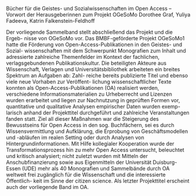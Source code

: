 Bücher für die Geistes- und Sozialwissenschaften im 
Open Access – Vorwort der Herausgeberinnen zum 
Projekt OGeSoMo
Dorothee Graf, Yuliya Fadeeva, Katrin Falkenstein-Feldhoff 

Der vorliegende Sammelband stellt abschließend das Projekt und die Ergeb-
nisse von OGeSoMo vor. Das BMBF-geförderte Projekt OGeSoMo1 hatte 
die Förderung von Open-Access-Publikationen in den Geistes- und Sozial-
wissenschaften mit dem Schwerpunkt Monografien zum Inhalt und adressierte 
zahlreiche Themenfelder im Kontext der fachlichen, verlagsgebundenen 
Publikationskultur. Die beteiligten Akteure aus Wissenschaft, Verlagen und 
Universitätsbibliothek arbeiteten ein breites Spektrum an Aufgaben ab: Zahl-
reiche bereits publizierte Titel und ebenso viele neue Vorhaben zur Veröffent-
lichung wissenschaftlicher Texte konnten als Open-Access-Publikationen (OA) 
realisiert werden, verschiedene Informationsmaterialien zu Urheberrecht und 
Lizenzen wurden erarbeitet und liegen zur Nachnutzung in geprüften Formen 
vor, quantitative und qualitative Analysen empirischer Daten wurden exemp-
larisch anhand der Projekttitel durchgeführt und zahlreiche Veranstaltungen 
fanden statt. Ziel all dieser Maßnahmen war die Steigerung des Bewusstseins 
für Open Access in den sog. Buchfächern, sei es durch Wissensvermittlung 
und Aufklärung, die Erprobung von Geschäftsmodellen und -abläufen im 
realen Setting oder durch Analysen von Hintergrundinformationen. Mit Hilfe 
kollegialer Kooperation wurde der Transformationsprozess hin zu mehr Open 
Access untersucht, beleuchtet und kritisch analysiert; nicht zuletzt wurden 
mit Mitteln der Anschubfinanzierung sowie aus Eigenmitteln der Universität 
Duisburg-Essen (UDE) mehr als 40 Monografien und Sammelbände durch OA 
weltweit frei zugänglich für die Wissenschaft und die interessierte Öffentlich-
keit im Sinne der citizen science. Als letzter Projekttitel erscheint auch der 
vorliegende Band im OA.